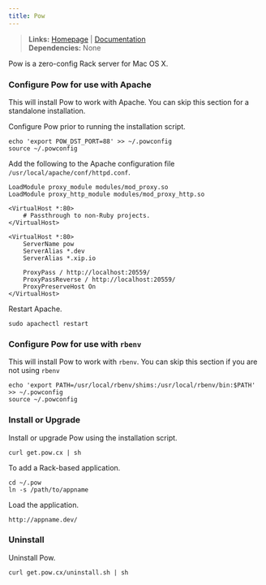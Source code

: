 ```yaml
---
title: Pow
---
```


> **Links:** [Homepage](http://pow.cx/) | [Documentation](http://pow.cx/manual.html)  
> **Dependencies:** None  

Pow is a zero-config Rack server for Mac OS X.


### Configure Pow for use with Apache

This will install Pow to work with Apache. You can skip this section for a standalone installation.

Configure Pow prior to running the installation script.

	echo 'export POW_DST_PORT=88' >> ~/.powconfig
	source ~/.powconfig

Add the following to the Apache configuration file `/usr/local/apache/conf/httpd.conf`.

	LoadModule proxy_module modules/mod_proxy.so
	LoadModule proxy_http_module modules/mod_proxy_http.so

	<VirtualHost *:80>
		# Passthrough to non-Ruby projects.
	</VirtualHost>

	<VirtualHost *:80>
		ServerName pow
		ServerAlias *.dev
		ServerAlias *.xip.io

		ProxyPass / http://localhost:20559/
		ProxyPassReverse / http://localhost:20559/
		ProxyPreserveHost On
	</VirtualHost>

Restart Apache.

	sudo apachectl restart


### Configure Pow for use with `rbenv`

This will install Pow to work with `rbenv`. You can skip this section if you are not using `rbenv`

	echo 'export PATH=/usr/local/rbenv/shims:/usr/local/rbenv/bin:$PATH' >> ~/.powconfig
	source ~/.powconfig


### Install or Upgrade

Install or upgrade Pow using the installation script.

	curl get.pow.cx | sh

To add a Rack-based application.

	cd ~/.pow
	ln -s /path/to/appname

Load the application.

	http://appname.dev/


### Uninstall

Uninstall Pow.

	curl get.pow.cx/uninstall.sh | sh
